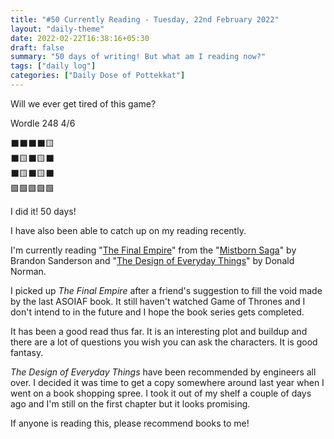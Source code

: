 ```yaml
---
title: "#50 Currently Reading - Tuesday, 22nd February 2022"
layout: "daily-theme"
date: 2022-02-22T16:38:16+05:30
draft: false
summary: "50 days of writing! But what am I reading now?"
tags: ["daily log"]
categories: ["Daily Dose of Pottekkat"]
---
```


Will we ever get tired of this game?

Wordle 248 4/6

⬛⬛⬛⬛🟨\
⬛🟨⬛🟨⬛\
⬛🟨⬛🟨⬛\
🟩🟩🟩🟩🟩

I did it! 50 days!

I have also been able to catch up on my reading recently.

I'm currently reading "[The Final Empire](https://www.goodreads.com/book/show/68428.The_Final_Empire)" from the "[Mistborn Saga](https://www.goodreads.com/series/40910-the-mistborn-saga)" by Brandon Sanderson and "[The Design of Everyday Things](https://www.goodreads.com/book/show/840.The_Design_of_Everyday_Things?ac=1&from_search=true&qid=HkAXKww4qL&rank=1)" by Donald Norman.

I picked up _The Final Empire_ after a friend's suggestion to fill the void made by the last ASOIAF book. It still haven't watched Game of Thrones and I don't intend to in the future and I hope the book series gets completed.

It has been a good read thus far. It is an interesting plot and buildup and there are a lot of questions you wish you can ask the characters. It is good fantasy.

_The Design of Everyday Things_ have been recommended by engineers all over. I decided it was time to get a copy somewhere around last year when I went on a book shopping spree. I took it out of my shelf a couple of days ago and I'm still on the first chapter but it looks promising.

If anyone is reading this, please recommend books to me!
